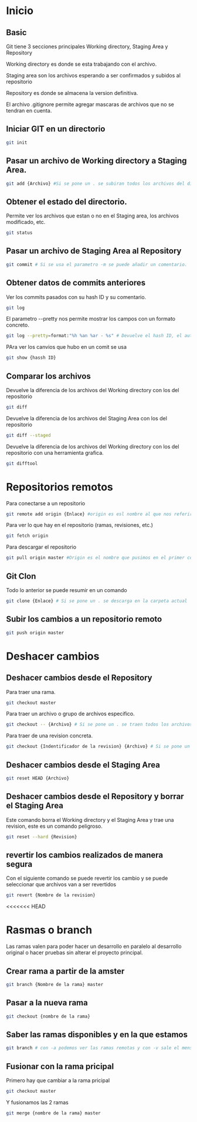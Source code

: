 # Inicio
## Basic
Git tiene 3 secciones principales Working directory, Staging Area y Repository

Working directory es donde se esta trabajando con el archivo.

Staging area son los archivos esperando a ser confirmados y subidos al repositorio

Repository es donde se almacena la version definitiva.

El archivo .gitignore permite agregar mascaras de archivos que no se tendran en cuenta.

## Iniciar GIT en un directorio
~~~sh
git init
~~~

## Pasar un archivo de Working directory a Staging Area.

~~~sh
git add {Archivo} #Si se pone un . se subiran todos los archivos del directorio.
~~~

## Obtener el estado del directorio.

Permite ver los archivos que estan o no en el Staging area, los archivos modificado, etc.
~~~sh
git status
~~~

## Pasar un archivo de Staging Area al Repository

~~~sh
git commit # Si se usa el parametro -m se puede añadir un comentario.
~~~

## Obtener datos de commits anteriores
Ver los commits pasados con su hash ID y su comentario.
~~~sh
git log 
~~~

El parametro --pretty nos permite mostrar los campos con un formato concreto.
~~~sh
git log --pretty=format:"%h %an %ar - %s" # Devuelve el hash ID, el autor, Cuanto hace que se realizo el commit y el mensaje del commit
~~~

PAra ver los canvios que hubo en un comit se usa
~~~sh
git show {hassh ID} 
~~~

## Comparar los archivos
Devuelve la diferencia de los archivos del Working directory con los del repositorio
~~~sh
git diff 
~~~
Devuelve la diferencia de los archivos del Staging Area con los del repositorio
~~~sh
git diff --staged
~~~

Devuelve la diferencia de los archivos del Working directory con los del repositorio con una herramienta grafica.

~~~sh
git difftool
~~~

# Repositorios remotos

Para conectarse a un repositorio
~~~sh
git remote add origin {Enlace} #origin es esl nombre al que nos referiremos al repositorio en el futuro, es mejor dejarlo en origin
~~~

Para ver lo que hay en el repositorio (ramas, revisiones, etc.)
~~~sh
git fetch origin 
~~~

Para descargar el repositorio
~~~sh
git pull origin master #Origin es el nombre que pusimos en el primer comando, y master es el nombre de la rama en la que lo pondremos. 
~~~

## Git Clon
Todo lo anterior se puede resumir en un comando

~~~sh
git clone {Enlace} # Si se pone un . se descarga en la carpeta actual
~~~

## Subir los cambios a un repositorio remoto
~~~sh
git push origin master
~~~

# Deshacer cambios
## Deshacer cambios desde el Repository

Para traer una rama.
~~~sh
git checkout master
~~~

Para traer un archivo o grupo de archivos especifico.
~~~sh
git checkout -- {Archivo} # Si se pone un . se traen todos los archivos
~~~


Para traer de una revision concreta.
~~~sh
git checkout {Indentificador de la revision} {Archivo} # Si se pone un . se traen todos los archivos. Si en la se donde la revision se agrega un "~" y un numero n traera la revision n anterior a la indicada (tambien acepta hashes)
~~~

## Deshacer cambios desde el Staging Area

~~~sh
git reset HEAD {Archivo}
~~~

## Deshacer cambios desde el Repository y borrar el Staging Area

Este comando borra el Working directory y el Staging Area y trae una revision, este es un comando peligroso.
~~~sh
git reset --hard {Revision}
~~~

## revertir los cambios realizados de manera segura

Con el siguiente comando se puede revertir los cambio y se puede seleccionar que archivos van a ser revertidos

~~~sh
git revert {Nombre de la revision}
~~~
<<<<<<< HEAD

# Rasmas o branch

Las ramas valen para poder hacer un desarrollo en paralelo al desarrollo original o hacer pruebas sin alterar el proyecto principal.

## Crear rama a partir  de la amster

~~~sh
git branch {Nombre de la rama} master
~~~

## Pasar a la nueva rama

~~~sh
git checkout {nombre de la rama}
~~~

## Saber las ramas disponibles y en la que estamos

~~~sh
git branch # con -a podemos ver las ramas remotas y con -v sale el mensaje del ultimo commit de cada rama
~~~

## Fusionar con la rama pricipal
Primero hay que cambiar a la rama pricipal
~~~sh
git checkout master
~~~

Y fusionamos las 2 ramas
~~~sh
git merge {nombre de la rama} master
~~~
